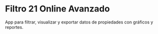 # Filtro 21 Online Avanzado

App para filtrar, visualizar y exportar datos de propiedades con gráficos y reportes.